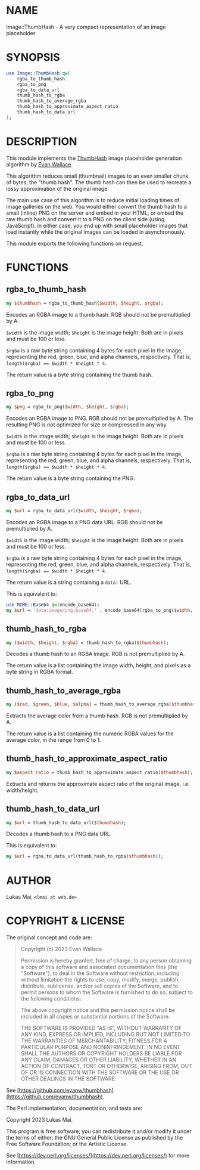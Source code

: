 # NAME

Image::ThumbHash - A very compact representation of an image placeholder

# SYNOPSIS

```perl
use Image::ThumbHash qw(
    rgba_to_thumb_hash
    rgba_to_png
    rgba_to_data_url
    thumb_hash_to_rgba
    thumb_hash_to_average_rgba
    thumb_hash_to_approximate_aspect_ratio
    thumb_hash_to_data_url
);
```

# DESCRIPTION

This module implements the [ThumbHash](https://evanw.github.io/thumbhash/)
image placeholder generation algorithm by
[Evan Wallace](https://madebyevan.com/).

This algorithm reduces small (thumbnail) images to an even smaller chunk of
bytes, the "thumb hash". The thumb hash can then be used to recreate a lossy
approximation of the original image.

The main use case of this algorithm is to reduce initial loading times of image
galleries on the web. You would either convert the thumb hash to a small
(inline) PNG on the server and embed in your HTML, or embed the raw thumb hash
and convert it to a PNG on the client side (using JavaScript). In either case,
you end up with small placeholder images that load instantly while the original
images can be loaded in asynchronously.

This module exports the following functions on request.

# FUNCTIONS

## rgba\_to\_thumb\_hash

```perl
my $thumbhash = rgba_to_thumb_hash($width, $height, $rgba);
```

Encodes an RGBA image to a thumb hash. RGB should not be premultiplied by A.

`$width` is the image width; `$height` is the image height. Both are in
pixels and must be 100 or less.

`$rgba` is a raw byte string containing 4 bytes for each pixel in the image,
representing the red, green, blue, and alpha channels, respectively. That is,
`length($rgba) == $width * $height * 4`.

The return value is a byte string containing the thumb hash.

## rgba\_to\_png

```perl
my $png = rgba_to_png($width, $height, $rgba);
```

Encodes an RGBA image to PNG. RGB should not be premultiplied by A. The
resulting PNG is not optimized for size or compressed in any way.

`$width` is the image width; `$height` is the image height. Both are in
pixels and must be 100 or less.

`$rgba` is a raw byte string containing 4 bytes for each pixel in the image,
representing the red, green, blue, and alpha channels, respectively. That is,
`length($rgba) == $width * $height * 4`.

The return value is a byte string containing the PNG.

## rgba\_to\_data\_url

```perl
my $url = rgba_to_data_url($width, $height, $rgba);
```

Encodes an RGBA image to a PNG data URL. RGB should not be premultiplied by A.

`$width` is the image width; `$height` is the image height. Both are in
pixels and must be 100 or less.

`$rgba` is a raw byte string containing 4 bytes for each pixel in the image,
representing the red, green, blue, and alpha channels, respectively. That is,
`length($rgba) == $width * $height * 4`.

The return value is a string containing a `data:` URL.

This is equivalent to:

```perl
use MIME::Base64 qw(encode_base64);
my $url = 'data:image/png;base64,' . encode_base64(rgba_to_png($width, $height, $rgba), "");
```

## thumb\_hash\_to\_rgba

```perl
my ($width, $height, $rgba) = thumb_hash_to_rgba($thumbhash);
```

Decodes a thumb hash to an RGBA image. RGB is not premultiplied by A.

The return value is a list containing the image width, height, and pixels as a
byte string in RGBA format.

## thumb\_hash\_to\_average\_rgba

```perl
my ($red, $green, $blue, $alpha) = thumb_hash_to_average_rgba($thumbhash);
```

Extracts the average color from a thumb hash. RGB is not premultiplied by A.

The return value is a list containing the numeric RGBA values for the average
color, in the range from 0 to 1.

## thumb\_hash\_to\_approximate\_aspect\_ratio

```perl
my $aspect_ratio = thumb_hash_to_approximate_aspect_ratio($thumbhash);
```

Extracts and returns the approximate aspect ratio of the original image, i.e.
width/height.

## thumb\_hash\_to\_data\_url

```perl
my $url = thumb_hash_to_data_url($thumbhash);
```

Decodes a thumb hash to a PNG data URL.

This is equivalent to:

```perl
my $url = rgba_to_data_url(thumb_hash_to_rgba($thumbhash));
```

# AUTHOR

Lukas Mai, `<lmai at web.de>`

# COPYRIGHT & LICENSE

The original concept and code are:

> Copyright (c) 2023 Evan Wallace
>
> Permission is hereby granted, free of charge, to any person obtaining a copy of
> this software and associated documentation files (the "Software"), to deal in
> the Software without restriction, including without limitation the rights to
> use, copy, modify, merge, publish, distribute, sublicense, and/or sell copies
> of the Software, and to permit persons to whom the Software is furnished to do
> so, subject to the following conditions:
>
> The above copyright notice and this permission notice shall be included in all
> copies or substantial portions of the Software.
>
> THE SOFTWARE IS PROVIDED "AS IS", WITHOUT WARRANTY OF ANY KIND, EXPRESS OR
> IMPLIED, INCLUDING BUT NOT LIMITED TO THE WARRANTIES OF MERCHANTABILITY,
> FITNESS FOR A PARTICULAR PURPOSE AND NONINFRINGEMENT. IN NO EVENT SHALL THE
> AUTHORS OR COPYRIGHT HOLDERS BE LIABLE FOR ANY CLAIM, DAMAGES OR OTHER
> LIABILITY, WHETHER IN AN ACTION OF CONTRACT, TORT OR OTHERWISE, ARISING FROM,
> OUT OF OR IN CONNECTION WITH THE SOFTWARE OR THE USE OR OTHER DEALINGS IN THE
> SOFTWARE.

See [https://github.com/evanw/thumbhash](https://github.com/evanw/thumbhash).

The Perl implementation, documentation, and tests are:

Copyright 2023 Lukas Mai.

This program is free software; you can redistribute it and/or modify it
under the terms of either: the GNU General Public License as published
by the Free Software Foundation; or the Artistic License.

See [https://dev.perl.org/licenses/](https://dev.perl.org/licenses/) for more information.
